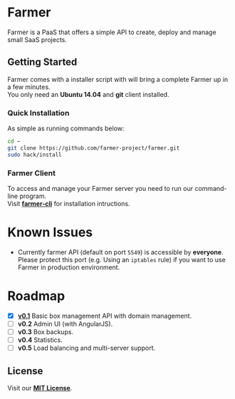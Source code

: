 # Farmer
Farmer is a PaaS that offers a simple API to create, deploy and manage small SaaS projects.

## Getting Started
Farmer comes with a installer script with will bring a complete Farmer up in a few minutes.  
You only need an **Ubuntu 14.04** and **git** client installed.

### Quick Installation
As simple as running commands below:
```sh
cd ~
git clone https://github.com/farmer-project/farmer.git
sudo hack/install
```

### Farmer Client
To access and manage your Farmer server you need to run our command-line program.  
Visit [**farmer-cli**](https://github.com/farmer-project/farmer-cli) for installation intructions.

# Known Issues
* Currently farmer API (default on port `5549`) is accessible by **everyone**. Please protect this port (e.g. Using an `iptables` rule) if you want to use Farmer in production environment.

# Roadmap

- [X] [**v0.1**](farmer-project/farmer#3) Basic box management API with domain management.
- [ ] **v0.2** Admin UI (with AngularJS).
- [ ] **v0.3** Box backups.
- [ ] **v0.4** Statistics.
- [ ] **v0.5** Load balancing and multi-server support.
 
## License
Visit our **[MIT License](LICENSE)**.
